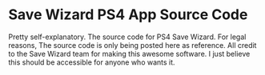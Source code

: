 # Save Wizard PS4 App Source Code


Pretty self-explanatory. The source code for PS4 Save Wizard. For legal reasons, The source code is only being posted here as reference. All credit to the Save Wizard team for making this awesome software. I just believe this should be accessible for anyone who wants it.
